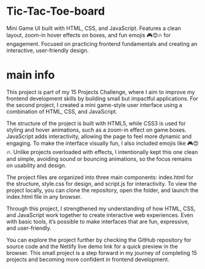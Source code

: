 # Tic-Tac-Toe-board
Mini Game UI built with HTML, CSS, and JavaScript. Features a clean layout, zoom-in hover effects on boxes, and fun emojis 🎮😍🔥 for engagement. Focused on practicing frontend fundamentals and creating an interactive, user-friendly design.
# main info
This project is part of my 15 Projects Challenge, where I aim to improve my frontend development skills by building small but impactful applications. For the second project, I created a mini game-style user interface using a combination of HTML, CSS, and JavaScript.

The structure of the project is built with HTML5, while CSS3 is used for styling and hover animations, such as a zoom-in effect on game boxes. JavaScript adds interactivity, allowing the page to feel more dynamic and engaging. To make the interface visually fun, I also included emojis like 🎮😍🔥. Unlike projects overloaded with effects, I intentionally kept this one clean and simple, avoiding sound or bouncing animations, so the focus remains on usability and design.

The project files are organized into three main components: index.html for the structure, style.css for design, and script.js for interactivity. To view the project locally, you can clone the repository, open the folder, and launch the index.html file in any browser.

Through this project, I strengthened my understanding of how HTML, CSS, and JavaScript work together to create interactive web experiences. Even with basic tools, it’s possible to make interfaces that are fun, expressive, and user-friendly.

You can explore the project further by checking the GitHub repository for source code and the Netlify live demo link for a quick preview in the browser. This small project is a step forward in my journey of completing 15 projects and becoming more confident in frontend development.
